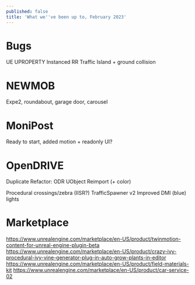 ```yaml
---
published: false
title: 'What we''ve been up to, February 2023'
---
```

# Bugs

UE UPROPERTY Instanced
RR Traffic Island + ground collision

# NEWMOB

Expe2, roundabout, garage door, carousel

# MoniPost

Ready to start, added motion + readonly UI?

# OpenDRIVE

Duplicate
Refactor: ODR UObject
Reimport (+ color)

Procedural crossings/zebra (IISR?)
TrafficSpawner v2
Improved DMI (blue) lights

# Marketplace

https://www.unrealengine.com/marketplace/en-US/product/twinmotion-content-for-unreal-engine-plugin-beta
https://www.unrealengine.com/marketplace/en-US/product/crazy-ivy-procedural-ivy-vine-generator-plug-in-auto-grow-plants-in-editor
https://www.unrealengine.com/marketplace/en-US/product/field-materials-kit
https://www.unrealengine.com/marketplace/en-US/product/car-service-02
